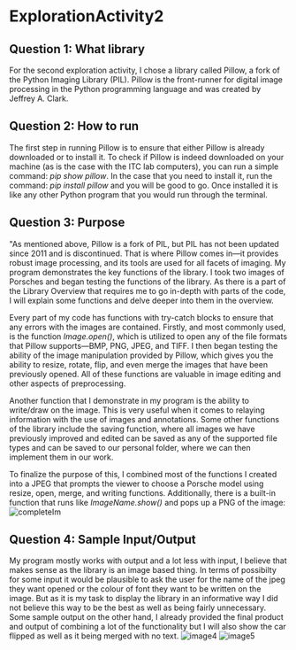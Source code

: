 # ExplorationActivity2
## Question 1: What library
For the second exploration activity, I chose a library called Pillow, a fork of the Python Imaging Library (PIL). Pillow is the front-runner for digital image processing in the Python programming language and was created by Jeffrey A. Clark.
## Question 2: How to run
The first step in running Pillow is to ensure that either Pillow is already downloaded or to install it. To check if Pillow is indeed downloaded on your machine (as is the case with the ITC lab computers), you can run a simple command: _pip show pillow_. In the case that you need to install it, run the command: _pip install pillow_ and you will be good to go. Once installed it is like any other Python program that you would run through the terminal.
## Question 3: Purpose
"As mentioned above, Pillow is a fork of PIL, but PIL has not been updated since 2011 and is discontinued. That is where Pillow comes in—it provides robust image processing, and its tools are used for all facets of imaging. My program demonstrates the key functions of the library. I took two images of Porsches and began testing the functions of the library. As there is a part of the Library Overview that requires me to go in-depth with parts of the code, I will explain some functions and delve deeper into them in the overview.

Every part of my code has functions with try-catch blocks to ensure that any errors with the images are contained. Firstly, and most commonly used, is the function _Image.open()_, which is utilized to open any of the file formats that Pillow supports—BMP, PNG, JPEG, and TIFF. I then began testing the ability of the image manipulation provided by Pillow, which gives you the ability to resize, rotate, flip, and even merge the images that have been previously opened. All of these functions are valuable in image editing and other aspects of preprocessing.

Another function that I demonstrate in my program is the ability to write/draw on the image. This is very useful when it comes to relaying information with the use of images and annotations. Some other functions of the library include the saving function, where all images we have previously improved and edited can be saved as any of the supported file types and can be saved to our personal folder, where we can then implement them in our work.

To finalize the purpose of this, I combined most of the functions I created into a JPEG that prompts the viewer to choose a Porsche model using resize, open, merge, and writing functions. Additionally, there is a built-in function that runs like _ImageName.show()_ and pops up a PNG of the image:![completeIm](https://github.com/CS2613-FA23/explorationactivity2-Staebe/assets/144264731/79a038fe-b954-4226-9a4a-e56da0a78a78)
## Question 4: Sample Input/Output
My program mostly works with output and a lot less with input, I believe that makes sense as the library is an image based thing. In terms of possibilty for some input it would be plausible to ask the user for the name of the jpeg they want opened or the colour of font they want to be written on the image. But as it is my task to display the library in an informative way I did not believe this way to be the best as well as being fairly unnecessary. Some sample output on the other hand, I already provided the final product and output of combining a lot of the functionality but I will also show the car flipped as well as it being merged with no text.
![image4](https://github.com/CS2613-FA23/explorationactivity2-Staebe/assets/144264731/4268527a-302f-4a0b-b62d-8160866290c3)
![image5](https://github.com/CS2613-FA23/explorationactivity2-Staebe/assets/144264731/01bd5e0a-06f2-43ac-9ea0-9d6f5586055c)

